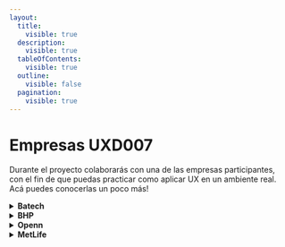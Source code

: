 ```yaml
---
layout:
  title:
    visible: true
  description:
    visible: true
  tableOfContents:
    visible: true
  outline:
    visible: false
  pagination:
    visible: true
---
```


# Empresas UXD007

Durante el proyecto colaborarás con una de las empresas participantes, con el fin de que puedas practicar como aplicar UX en un ambiente real. Acá puedes conocerlas un poco más!

<details>

<summary><strong>Batech</strong></summary>

Impulsa la eficiencia y la seguridad de empresas a través de tecnología AI. Batech transforma cámaras de sólo ser usadas para auditar, en auténticas herramientas para medir productividad y seguridad.

### Reto

Diseñar una plataforma que permita el intercambio y monetización de modelos de AI que entusiastas (profesionales o estudiantes de AI) suban para vendérselo a nuestros clientes. \
Recursos:

* Link al [pitch](https://drive.google.com/file/d/1ptgP7k5NAcBtG9juGKzj3oQUrFEFoaQS/view?usp=drive\_link) →
* Link al [Brief del proyecto](https://docs.google.com/document/d/1Ch80LYO1xxO7MMPBMmDpTDK\_QkOlJlC4Gm4MkDwKdr4/edit) →
* Link a la [carpeta de la empresa](https://drive.google.com/drive/folders/1d2qFz-AxGuo98An1nSmwVftKwvhlk-Ad?usp=drive\_link) →

### Squad

<mark style="background-color:green;">**Equipos por squad: 2**</mark>

**Product Owner:** Salvador Perez. Co-founder Batech\
Software Engineer 🎉💛

**Coach designada:** Fio

### Aspectos a considerar

👉 El reto tiene complejidad técnica para entender sobre modelos de AI, sin embargo lo que buscan desarrollar es similar a una página de producto para cada modelo AI considerando: costos, utilidad, etc. La prioridad del diseño es web desktop, pero las animamos a diseñar responsive.

</details>

<details>

<summary><strong>BHP</strong></summary>

Empresa de extracción de recursos con presencia en más de 90 países, y actualmente más de 80.000 personas trabajan en la compañía. Las actividades de ventas y marketing se realizan desde Singapur y Houston y nuestros productos se venden a nivel global. BHP se enfoca en los recursos que el mundo necesita para crecer y descarbonizarse.

### Reto

Diseño de una plataforma para los planificadores de las faenas de camiones autónomos. El objetivo es cumplir las toneladas del plan mensual, mediante simulaciones realizadas que les permitan ingresar diferentes variables que muestren una nueva pantalla con los resultados de la simulación. Actualmente el proceso se desarrolla análogamente, es decir manualmente a través de un excel.\
Recursos:

* Link al [pitch](https://drive.google.com/file/d/1TalsLCApxL6kPn9OaY8ss-C2pj-UGdvL/view?usp=drive\_link) →
* Link al [Brief del proyecto](https://docs.google.com/document/d/1Pt16CtCOm4LFPiVeYedLUNGCAOOl7Pl5/edit?usp=drive\_link\&ouid=100111288533131203549\&rtpof=true\&sd=true) →
* Link a la [carpeta de la empresa](https://drive.google.com/drive/folders/1STP66JDiZGcuSVncaVdZzH5oVqTtXGJ8?usp=drive\_link) →

### Squad

<mark style="background-color:green;">**Equipos por squad: 2**</mark>

**Product Owner:** Joyce Cornejo. UX Designer de BHP\
Es egresada del bootcamp de UX de Laboratoria, conoce y está muy animada con volver a Laboratoria como Product Owner 💛💪🏼

**Coach designada:** Fio

### Aspectos a considerar

👉 El reto tendrá complejidad para conseguir usuarios, si bien contarán con el líder del área y algunos planificadores, puede ser por tiempos limitados. En este caso es valioso compartir la información entre equipos y explorar otras técnicas de levantamiento de información.

</details>

<details>

<summary><strong>Openn</strong></summary>

Diseñamos experiencias digitales y físicas de producto, servicio y marca. Nuestro marco metodológico es el diseño inclusivo donde buscamos diseñar para el 20% de las personas (los atípicos), para atender los retos más complejos.

### Reto

Diseño de la intranet de Openn para filtrar talento para formar equipos (perfiles de diseño, desarrolladores, personas con diversidad). El diseño debe servir para que los administrativos de Openn puedan elegir los  freelancers que serán parte de un equipo para una propuesta de proyecto.\
Recursos:

* Link al [pitch](https://drive.google.com/file/d/1-wnHa4ESPRgRLgSIMy7GpPSFfG8zuCVp/view?usp=drive\_link) →
* Link al [Brief del proyecto](https://docs.google.com/document/d/1K9iyVvGq1z812FARVDWhWWJd5wKUjzSo8gmNTKYpQ4M/edit?usp=drive\_link) →
* Link a la [carpeta de la empresa](https://drive.google.com/drive/folders/1FxfFG5y42mZrpcKczfSymH9ZAMamvVYZ?usp=drive\_link) →

### Squad

<mark style="background-color:green;">**Equipos por squad: 2**</mark>

**Product Owner:** Natalia Bortoni. Co-founder de Openn

**Coach designada:** Glo

### Aspectos a considerar

👉 El reto viene por ser una propuesta a diseñar de cero. Sin embargo, Natalia y el equipo de Openn están muy enganchadas con este proyecto y abiertas a recibir propuestas.

</details>

<details>

<summary><strong>MetLife</strong></summary>

Compañía proveedora de soluciones de protección y ahorro cuyo rol principal es ayudar a generaciones de personas en todo el mundo a proteger a sus familias y sus finanzas. MetLife es líder de servicios financieros en el país y el mundo, proporcionando seguros, anualidades, beneficios para empleados y gestión de activos para nuestros clientes individuales e institucionales.

### Reto

Actualmente existe una solución que se encarga de resolver necesidades de autoatención para los corredores (intermediarios) de seguros y contratantes empresa que contratan seguros para sus colaboradores accediendo a través de un sitio web mediante el uso de credenciales. El reto es rediseñar la plataforma interna, específicamente en la facturación, sección de cobranza y recaudación.\
Recursos:

* Link al [pitch](https://drive.google.com/file/d/13yzit4XesBLht8C7bgyC5uhDl1OTcS7T/view?usp=drive\_link) →
* Link al [Brief del proyecto](https://docs.google.com/document/d/1gthpIGucaTkE0WJNWaPEp\_CwAo-XvouM/edit?usp=drive\_link\&ouid=100111288533131203549\&rtpof=true\&sd=true) →
* Link a la [carpeta de la empresa](https://drive.google.com/drive/folders/1-sMDIUa8rbH26nPsFTrEOu6EgFln7Kyg?usp=drive\_link) →

### Squad

<mark style="background-color:green;">**Equipos por squad: 2**</mark>

**Product Owner:** Natalia Pardo. Product Owner del portal de corredores

**Coach designada:** Glo

### Aspectos a considerar

👉 El reto con esta empresa puede ser el tiempo de la PO, sin embargo está Fiorella Pinares que es la UX del equipo que es la conexión con el resto del equipo de Metlife.

</details>

